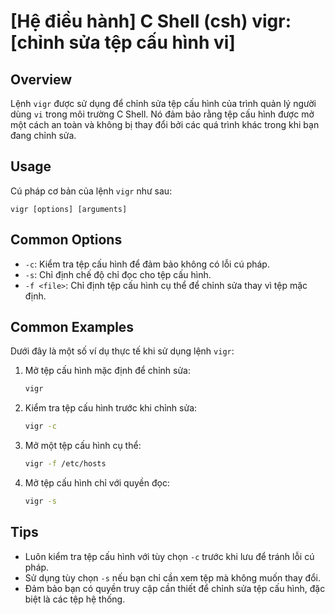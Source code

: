 # [Hệ điều hành] C Shell (csh) vigr: [chỉnh sửa tệp cấu hình vi]

## Overview
Lệnh `vigr` được sử dụng để chỉnh sửa tệp cấu hình của trình quản lý người dùng `vi` trong môi trường C Shell. Nó đảm bảo rằng tệp cấu hình được mở một cách an toàn và không bị thay đổi bởi các quá trình khác trong khi bạn đang chỉnh sửa.

## Usage
Cú pháp cơ bản của lệnh `vigr` như sau:
```
vigr [options] [arguments]
```

## Common Options
- `-c`: Kiểm tra tệp cấu hình để đảm bảo không có lỗi cú pháp.
- `-s`: Chỉ định chế độ chỉ đọc cho tệp cấu hình.
- `-f <file>`: Chỉ định tệp cấu hình cụ thể để chỉnh sửa thay vì tệp mặc định.

## Common Examples
Dưới đây là một số ví dụ thực tế khi sử dụng lệnh `vigr`:

1. Mở tệp cấu hình mặc định để chỉnh sửa:
   ```bash
   vigr
   ```

2. Kiểm tra tệp cấu hình trước khi chỉnh sửa:
   ```bash
   vigr -c
   ```

3. Mở một tệp cấu hình cụ thể:
   ```bash
   vigr -f /etc/hosts
   ```

4. Mở tệp cấu hình chỉ với quyền đọc:
   ```bash
   vigr -s
   ```

## Tips
- Luôn kiểm tra tệp cấu hình với tùy chọn `-c` trước khi lưu để tránh lỗi cú pháp.
- Sử dụng tùy chọn `-s` nếu bạn chỉ cần xem tệp mà không muốn thay đổi.
- Đảm bảo bạn có quyền truy cập cần thiết để chỉnh sửa tệp cấu hình, đặc biệt là các tệp hệ thống.